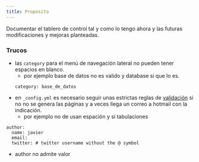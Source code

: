 ```yaml
---
title: Proposito
---
```


Documentar el tablero de control tal y como lo tengo ahora y las futuras modificaciones y mejoras planteadas.

### Trucos
* las `category` para el menú de navegación lateral no pueden tener espacios en blanco.
  * por ejemplo base de datos no es valido y database si que lo es.
  ```
  category: base_de_datos
  ```
* en `_config.yml` es necesario seguir unas estrictas reglas de [validación](https://help.github.com/articles/page-build-failed-config-file-error/) si no no se genera las páginas y a veces llega un correo a hotmail con la indicación.
  * por ejemplo no de usan espación y si tabulaciones
```
author:
  name: javier
  email:
  twitter: # twitter username without the @ symbol
```
  * author no admite valor 

